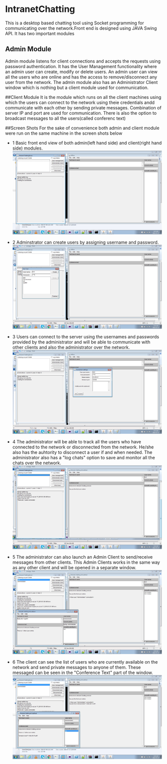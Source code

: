# IntranetChatting

This is a desktop based chatting tool using Socket programming for communicating over the network.Front end is designed using JAVA Swing API.
It has two important modules
## Admin Module 
Admin module listens for client connections and accepts the requests using password authentication. It has the User Management functionality where an admin user can create, modify or delete users.
An admin user can view all the users who are online and has the access to remove/disconnect any user from the network.
The admin module also has an Administrator Client window which is nothing but a client module used for communication.

##Client Module
It is the module which runs on all the client machines using which the users can connect to the network using theie credentials andd communicate with each other by sending private messages. Combination of server IP and port are used for communication.
There is also the option to broadcast messages to all the users(called conferenc text)

##Screen Shots
For the sake of convenience both admin and client module were run on the same machine in the screen shots below

* 1 Basic front end view of both admin(left hand side) and client(right hand side) modules.
![](ScreenShots/scr1.jpg)

* 2 Adminstrator can create users by assigning username and password.
![](ScreenShots/scr2.jpg)

* 3 Users can connect to the server using the usernames and passwords provided by the administrator and will be able to communicate with other clients and also the administrator over the network.
![](ScreenShots/scr3.jpg)

* 4 The administrator will be able to track all the users who have connected to the network or disconnected from the network. He/she also has the auhtority to disconnect a user if and when needed. The administrator also has a "log chats" option to save and monitor all the chats over the network.
![](ScreenShots/scr4.jpg)

* 5 The administrator can also launch an Admin Client to send/receive messages from other clients. This Admin Clients works in the same way as any other client and will be opened in a separate window.
![](ScreenShots/scr5.jpg)

* 6 The client can see the list of users who are currently available on the network and send private messages to anyone of them. These messaged can be seen in the "Conference Text" part of the window.
![](ScreenShots/scr6.jpg)
